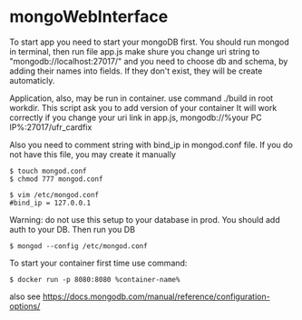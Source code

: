 # mongoWebInterface
To start app you need to start your mongoDB first. You should run mongod in terminal, then run file app.js make shure you change uri string to "mongodb://localhost:27017/" and you need to choose db and schema, by adding their names into fields. If they don't exist, they will be create automaticly.

Application, also, may be run in container. use command ./build in root workdir. This script ask you to add version of your container
It will work correctly if you change your uri link in app.js, mongodb://%your PC IP%:27017/ufr_cardfix

Also you need to comment string with bind_ip in mongod.conf file. If you do not have this file, you may create it manually
~~~~
$ touch mongod.conf
$ chmod 777 mongod.conf
~~~~
~~~~
$ vim /etc/mongod.conf
#bind_ip = 127.0.0.1
~~~~
Warning: do not use this setup to your database in prod. You should add auth to your DB.
Then run you DB
~~~~
$ mongod --config /etc/mongod.conf
~~~~
To start your container first time use command:
~~~~
$ docker run -p 8080:8080 %container-name%
~~~~
also see https://docs.mongodb.com/manual/reference/configuration-options/
